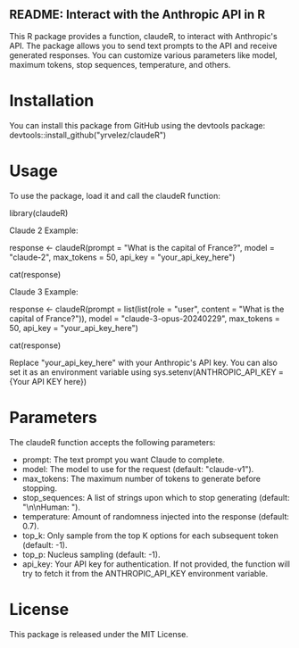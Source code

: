 ## README: Interact with the Anthropic API in R ##
This R package provides a function, claudeR, to interact with Anthropic's API. 
The package allows you to send text prompts to the API and receive generated responses.
You can customize various parameters like model, maximum tokens, stop sequences, temperature, and others.

# Installation
You can install this package from GitHub using the devtools package:
devtools::install_github("yrvelez/claudeR")

# Usage
To use the package, load it and call the claudeR function:

library(claudeR)

Claude 2 Example:

response <- claudeR(prompt = "What is the capital of France?",
                    model = "claude-2",
                    max_tokens = 50,
                    api_key = "your_api_key_here")

cat(response)

Claude 3 Example:

response <- claudeR(prompt = list(list(role = "user", content = "What is the capital of France?")),
                    model = "claude-3-opus-20240229",
                    max_tokens = 50,
                    api_key = "your_api_key_here")

cat(response)
                    
Replace "your_api_key_here" with your Anthropic's API key. 
You can also set it as an environment variable using sys.setenv(ANTHROPIC_API_KEY = {Your API KEY here})

# Parameters
The claudeR function accepts the following parameters:

* prompt: The text prompt you want Claude to complete.
* model: The model to use for the request (default: "claude-v1").
* max_tokens: The maximum number of tokens to generate before stopping.
* stop_sequences: A list of strings upon which to stop generating (default: "\n\nHuman: ").
* temperature: Amount of randomness injected into the response (default: 0.7).
* top_k: Only sample from the top K options for each subsequent token (default: -1).
* top_p: Nucleus sampling (default: -1).
* api_key: Your API key for authentication. If not provided, the function will try to fetch it from the ANTHROPIC_API_KEY environment variable.

# License
This package is released under the MIT License.
